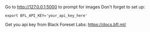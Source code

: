 Go to http://127.0.0.1:5000 to prompt for images
Don't forget to set up:
```shell
export BFL_API_KEY='your_api_key_here'
```
Get you api key from Black Foreset Labs: https://docs.bfl.ml/